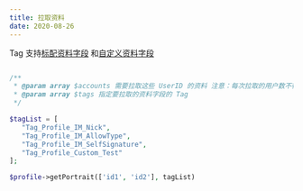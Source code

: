 ```yaml
---
title: 拉取资料
date: 2020-08-26
---
```


Tag 支持[标配资料字段](https://cloud.tencent.com/document/product/269/1500#.E6.A0.87.E9.85.8D.E8.B5.84.E6.96.99.E5.AD.97.E6.AE.B5)
和[自定义资料字段](https://cloud.tencent.com/document/product/269/1500#.E8.87.AA.E5.AE.9A.E4.B9.89.E8.B5.84.E6.96.99.E5.AD.97.E6.AE.B5)

```php

/**
 * @param array $accounts 需要拉取这些 UserID 的资料 注意：每次拉取的用户数不得超过100，避免因回包数据量太大以致回包失败
 * @param array $tags 指定要拉取的资料字段的 Tag
 */

$tagList = [
   "Tag_Profile_IM_Nick",
   "Tag_Profile_IM_AllowType",
   "Tag_Profile_IM_SelfSignature",
   "Tag_Profile_Custom_Test"
];

$profile->getPortrait(['id1', 'id2'], tagList)

```
